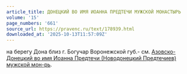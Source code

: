 ```yaml
---
article_title: ДОНЕЦКИЙ ВО ИМЯ ИОАННА ПРЕДТЕЧИ МУЖСКОЙ МОНАСТЫРЬ
volume: '15'
page_numbers: '661'
source_url: https://pravenc.ru/text/178939.html
downloaded_at: '2025-10-13T11:57:09Z'
---
```


на берегу Дона близ г. Богучар Воронежской губ.- см. [Азовско-Донецкий во имя Иоанна Предтечи (Новодонецкий Предтечиев) мужской мон-рь](<https://pravenc.ru/text/Азовско-Донецкий во имя Иоанна Предтечи (Новодонецкий Предтечиев) мужской мон-рь.html>).
